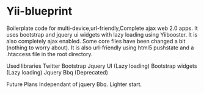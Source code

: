 Yii-blueprint
=============

Boilerplate code for multi-device,url-friendly,Complete ajax web 2.0 apps.
It uses bootstrap and jquery ui widgets with lazy loading using Yiibooster. It is also completely ajax enabled. Some core files have been changed a bit (nothing to worry about). It is also url-friendly using html5 pushstate and a .htaccess file in the root directory.

Used libraries
Twitter Bootstrap
Jquery UI               (Lazy loading)
Bootstrap widgets       (Lazy loading)
Jquery Bbq              (Deprecated)

Future Plans
Independant of jquery Bbq.
Lighter start.
